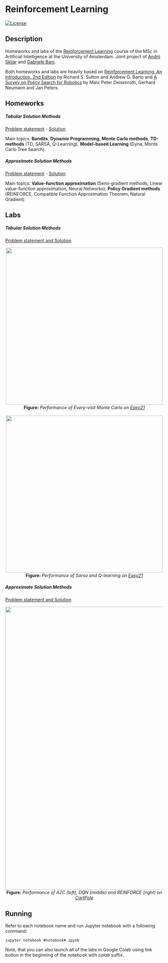 # Reinforcement Learning

[![License](http://img.shields.io/:license-mit-blue.svg)](LICENSE)

## Description

Homeworks and labs of the [Reinforcement Learning](http://studiegids.uva.nl/xmlpages/page/2018-2019/zoek-vak/vak/63460) course of the MSc in Artificial Intelligence at the University of Amsterdam. Joint project of [Andrii Skliar](github.com/askliar) and [Gabriele Bani](https://github.com/Hiryugan).

Both homeworks and labs are heavily based on [Reinforcement Learning: An Introduction, 2nd Edition](https://mitpress.mit.edu/books/reinforcement-learning-second-edition) by Richard S. Sutton and Andrew G. Barto and [A Survey on Policy Search for Robotics](https://www.nowpublishers.com/article/Details/ROB-021) by Marc Peter Deisenroth, Gerhard Neumann and Jan Peters.

## Homeworks

##### Tabular Solution Methods 

[Problem statement](https://github.com/askliar/reinforcement-learning/blob/master/homeworks/homework1/homework1.pdf) - [Solution](https://github.com/askliar/reinforcement-learning/blob/master/homeworks/homework1/homework1_sol.pdf)

Main topics: **Bandits**, **Dynamic Programming**, **Monte Carlo methods**, **TD-methods** (TD, SARSA, Q-Learning), **Model-based Learning** (Dyna, Monte Carlo Tree Search).
 
##### Approximate Solution Methods

[Problem statement](https://github.com/askliar/reinforcement-learning/blob/master/homeworks/homework2/homework2.pdf) - [Solution](https://github.com/askliar/reinforcement-learning/blob/master/homeworks/homework2/homework2_sol.pdf)

Main topics: **Value-function approximation** (Semi-gradient methods, Linear value-function approximation, Neural Networks); **Policy Gradient methods** (REINFORCE, Compatible Function Approximation Theorem, Natural Gradient)

## Labs

##### Tabular Solution Methods 

[Problem statement and Solution](https://github.com/askliar/reinforcement-learning/blob/master/labs/lab1/lab1_sol.ipynb)

<p align="center">
  <img src="https://cdn.pbrd.co/images/HT5RuUH.png" width="500" /><br />
  <b>Figure: </b><i>Performance of Every-visit Monte Carlo on <a href src="http://www0.cs.ucl.ac.uk/staff/d.silver/web/Teaching_files/Easy21-Johannes.pdf">Easy21</a></i>
  <br />
  <br />
  <img src="https://cdn.pbrd.co/images/HT5TUSD.png" width="500" /><br />
  <b>Figure: </b><i>Performance of Sarsa and Q-learning on <a href src="http://www0.cs.ucl.ac.uk/staff/d.silver/web/Teaching_files/Easy21-Johannes.pdf">Easy21</a></i>
</p>

##### Approximate Solution Methods


[Problem statement and Solution](https://github.com/askliar/reinforcement-learning/blob/master/labs/lab2/lab2_sol.ipynb)

<p align="center">
  <img src="https://cdn.pbrd.co/images/HT61qOY.png" width="900" /><br />
  <b>Figure: </b><i>Performance of A2C (left), DQN (middle) and REINFORCE (right) on <a href src="https://gym.openai.com/envs/CartPole-v0/"> CartPole </a></i>
</p>

## Running

Refer to each notebook name and run Jupyter notebook with a following command:
``` 
jupyter notebook #notebook#.ipynb
```

Note, that you can also launch all of the labs in Google Colab using link button in the beginning of the notebook with *colab* suffix.
